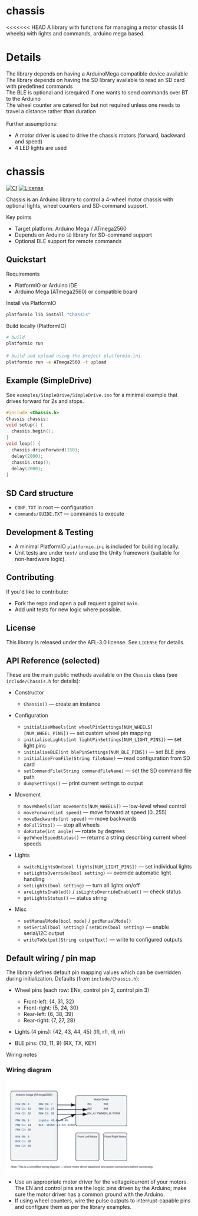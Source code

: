 # chassis
<<<<<<< HEAD
A library with functions for managing a motor chassis (4 wheels) with lights and commands, arduino mega based.<br>

# Details

The library depends on having a ArduinoMega compatible device available<br>
The library depends on having the SD library available to read an SD card with predefined commands<br>
The BLE is optional and isrequired if one wants to send commands over BT to the Arduino<br>
The wheel counter are catered for but not required unless one needs to travel a distance rather than duration<br>
<br>
Further assumptions:<br>
  - A motor driver is used to drive the chassis motors (forward, backward and speed)<br>
  - 4 LED lights are used<br>
  # chassis

  [![CI](https://github.com/AarnoudHoekstraPrivate/chassis/actions/workflows/ci.yml/badge.svg)](https://github.com/AarnoudHoekstraPrivate/chassis/actions)
  [![License](https://img.shields.io/badge/license-AFL--3.0-blue.svg)](LICENSE)

  Chassis is an Arduino library to control a 4-wheel motor chassis with optional lights, wheel counters and SD-command support.

  Key points

  - Target platform: Arduino Mega / ATmega2560
  - Depends on Arduino `SD` library for SD-command support
  - Optional BLE support for remote commands

  ## Quickstart

  Requirements

  - PlatformIO or Arduino IDE
  - Arduino Mega (ATmega2560) or compatible board

  Install via PlatformIO

  ```bash
  platformio lib install "Chassis"
  ```

  Build locally (PlatformIO)

  ```bash
  # build
  platformio run

  # build and upload using the project platformio.ini
  platformio run -e ATmega2560 -t upload
  ```

  ## Example (SimpleDrive)

  See `examples/SimpleDrive/SimpleDrive.ino` for a minimal example that drives forward for 2s and stops.

  ```cpp
  #include <Chassis.h>
  Chassis chassis;
  void setup() {
    chassis.begin();
  }
  void loop() {
    chassis.driveForward(150);
    delay(2000);
    chassis.stop();
    delay(2000);
  }
  ```

  ## SD Card structure

  - `CONF.TXT` in root — configuration
  - `commands/GUIDE.TXT` — commands to execute

  ## Development & Testing

  - A minimal PlatformIO `platformio.ini` is included for building locally.
  - Unit tests are under `test/` and use the Unity framework (suitable for non-hardware logic).

  ## Contributing

  If you'd like to contribute:

  - Fork the repo and open a pull request against `main`.
  - Add unit tests for new logic where possible.

  ## License

  This library is released under the AFL-3.0 license. See `LICENSE` for details.

  ## API Reference (selected)

  These are the main public methods available on the `Chassis` class (see `include/Chassis.h` for details):

  - Constructor
    - `Chassis()` — create an instance

  - Configuration
    - `initialiseWheels(int wheelPinSettings[NUM_WHEELS][NUM_WHEEL_PINS])` — set custom wheel pin mapping
    - `initialiseLights(int lightPinSettings[NUM_LIGHT_PINS])` — set light pins
    - `initialiseBLE(int blePinSettings[NUM_BLE_PINS])` — set BLE pins
    - `initialiseFromFile(String fileName)` — read configuration from SD card
    - `setCommandFile(String commandFileName)` — set the SD command file path
    - `dumpSettings()` — print current settings to output

  - Movement
    - `moveWheels(int movements[NUM_WHEELS])` — low-level wheel control
    - `moveForward(int speed)` — move forward at speed (0..255)
    - `moveBackwards(int speed)` — move backwards
    - `doFullStop()` — stop all wheels
    - `doRotate(int angle)` — rotate by degrees
    - `getWheelSpeedStatus()` — returns a string describing current wheel speeds

  - Lights
    - `switchLightsOn(bool lights[NUM_LIGHT_PINS])` — set individual lights
    - `setLightsOverride(bool setting)` — override automatic light handling
    - `setLights(bool setting)` — turn all lights on/off
    - `areLightsEnabled()` / `isLightsOverrideEnabled()` — check status
    - `getLightsStatus()` — status string

  - Misc
    - `setManualMode(bool mode)` / `getManualMode()`
    - `setSerial(bool setting)` / `setWire(bool setting)` — enable serial/I2C output
    - `writeToOutput(String outputText)` — write to configured outputs

  ## Default wiring / pin map

  The library defines default pin mapping values which can be overridden during initialization. Defaults (from `include/Chassis.h`):

  - Wheel pins (each row: ENx, control pin 2, control pin 3)

    - Front-left:  {4, 31, 32}
    - Front-right: {5, 24, 30}
    - Rear-left:   {6, 38, 39}
    - Rear-right:  {7, 27, 28}

  - Lights (4 pins): {42, 43, 44, 45} (lfl, rfl, rll, rrl)
  - BLE pins: {10, 11, 9} (RX, TX, KEY)

  Wiring notes
  ### Wiring diagram

  ![Wiring diagram](docs/wiring.svg)

  - Use an appropriate motor driver for the voltage/current of your motors. The EN and control pins are the logic pins driven by the Arduino; make sure the motor driver has a common ground with the Arduino.
  - If using wheel counters, wire the pulse outputs to interrupt-capable pins and configure them as per the library examples.

